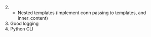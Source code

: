 2. - Nested templates (implement conn passing to templates, and inner_content)
4. Good logging
5. Python CLI
